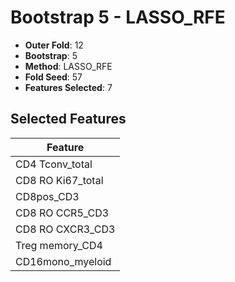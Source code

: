 # Bootstrap 5 - LASSO_RFE

- **Outer Fold**: 12
- **Bootstrap**: 5
- **Method**: LASSO_RFE
- **Fold Seed**: 57
- **Features Selected**: 7

## Selected Features

| Feature |
|---------|
| CD4 Tconv_total |
| CD8 RO Ki67_total |
| CD8pos_CD3 |
| CD8 RO CCR5_CD3 |
| CD8 RO CXCR3_CD3 |
| Treg memory_CD4 |
| CD16mono_myeloid |
